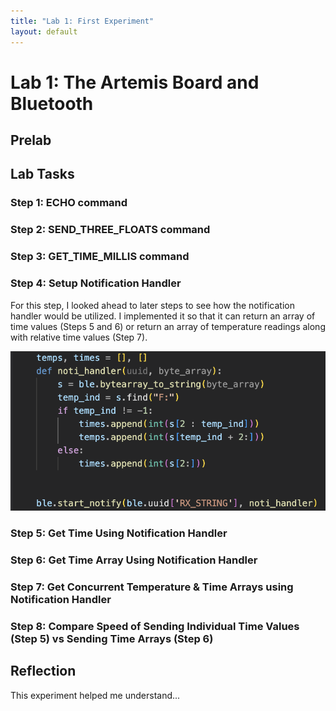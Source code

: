 ```yaml
---
title: "Lab 1: First Experiment"
layout: default
---
```


# Lab 1: The Artemis Board and Bluetooth

## Prelab


## Lab Tasks

### Step 1: ECHO command

### Step 2: SEND_THREE_FLOATS command

### Step 3: GET_TIME_MILLIS command

### Step 4: Setup Notification Handler

For this step, I looked ahead to later steps to see how the notification handler would be utilized. I implemented it so that it can return an array of time values (Steps 5 and 6) or return an array of temperature readings along with relative time values (Step 7).

![image](../images/lab1/Noti_Handler.png)

### Step 5: Get Time Using Notification Handler


### Step 6: Get Time Array Using Notification Handler

### Step 7: Get Concurrent Temperature & Time Arrays using Notification Handler

### Step 8: Compare Speed of Sending Individual Time Values (Step 5) vs Sending Time Arrays (Step 6)



## Reflection
This experiment helped me understand...